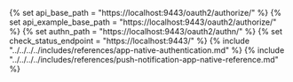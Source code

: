 {% set api_base_path = "https://localhost:9443/oauth2/authorize/" %}
{% set api_example_base_path = "https://localhost:9443/oauth2/authorize/" %}
{% set authn_path = "https://localhost:9443/oauth2/authn/" %}
{% set check_status_endpoint = "https://localhost:9443/" %}
{% include "../../../../includes/references/app-native-authentication.md" %}
{% include "../../../../includes/references/push-notification-app-native-reference.md" %}